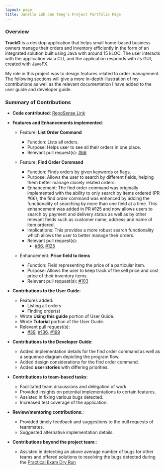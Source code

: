 ```yaml
---
layout: page
title: Janelle Loh Jen Teng's Project Portfolio Page
---
```

### Overview
**TrackO** is a desktop application that helps small home-based business owners manage their orders and inventory efficiently
in the form of an integrated solution built using Java with around 15 kLOC. The user interacts with the application via a
CLI, and the application responds with its GUI, created with JavaFX.

My role in this project was to design features related to order management. The following sections will give a more in-depth 
illustration of my contributions as well as the relevant documentation I have added to the user guide and developer guide.

### Summary of Contributions
- **Code contributed**: [RepoSense Link](https://nus-cs2103-ay2223s1.github.io/tp-dashboard/?search=melissaharijanto&breakdown=true) <br/>

- **Features and Enhancements implemented**:
  - Feature: **List Order Command**
    - Function: Lists all orders.
    - Purpose: Helps user to see all their orders in one place.
    - Relevant pull request(s): [#66](https://github.com/AY2223S1-CS2103T-W15-3/tp/pull/66)
  
  - Feature: **Find Order Command**
    - Function: Finds orders by given keywords or flags.
    - Purpose: Allows the user to search by different fields, helping them better manage closely related orders.
    - Enhancement: The find order command was originally implemented with the ability to only search by items 
    ordered (PR #66), the find order command was enhanced by adding the functionality of searching by more than one field at a time. 
    This enhancement was added in PR #125 and now allows users to search by payment and delivery status as well as by other relevant fields
    such as customer name, address and name of item ordered. 
    - Implications: This provides a more robust search functionality which allows the user to 
    better manage their orders.
    - Relevant pull request(s): 
      - [#66](https://github.com/AY2223S1-CS2103T-W15-3/tp/pull/66), [#125](https://github.com/AY2223S1-CS2103T-W15-3/tp/pull/125)
  
  - Enhancement: **Price field to items**
    - Function: Field representing the price of a particular item.
    - Purpose: Allows the user to keep track of the sell price and cost price of their inventory items.
    - Relevant pull request(s): [#103](https://github.com/AY2223S1-CS2103T-W15-3/tp/pull/103)
    
- **Contributions to the User Guide**:
  - Features added:
    - Listing all orders
    - Finding order(s)
  - Wrote **Using this guide** portion of User Guide.
  - Wrote **Tutorial** portion of the User Guide.
  - Relevant pull request(s): 
    - [#39](https://github.com/AY2223S1-CS2103T-W15-3/tp/pull/39), [#136](https://github.com/AY2223S1-CS2103T-W15-3/tp/pull/136), [#199](https://github.com/AY2223S1-CS2103T-W15-3/tp/pull/199)

- **Contributions to the Developer Guide**:
  - Added implementation details for the find order command as well as a sequence diagram depicting the program flow.
  - Added design considerations for the find order command.
  - Added **user stories** with differing priorities. 

- **Contributions to team-based tasks**:
  - Facilitated team discussions and delegation of work.
  - Provided insights on potential implementations to certain features.
  - Assisted in fixing various bugs detected. 
  - Increased test coverage of the application.

- **Review/mentoring contributions:**: 
  - Provided timely feedback and suggestions to the pull requests of teammates.
  - Suggested alternative implementation details.
            
- **Contributions beyond the project team:**:
  - Assisted in detecting an above average number of bugs for other teams and offered solutions to resolving the bugs 
  detected during the [Practical Exam Dry Run](https://github.com/janelleljt/ped)
